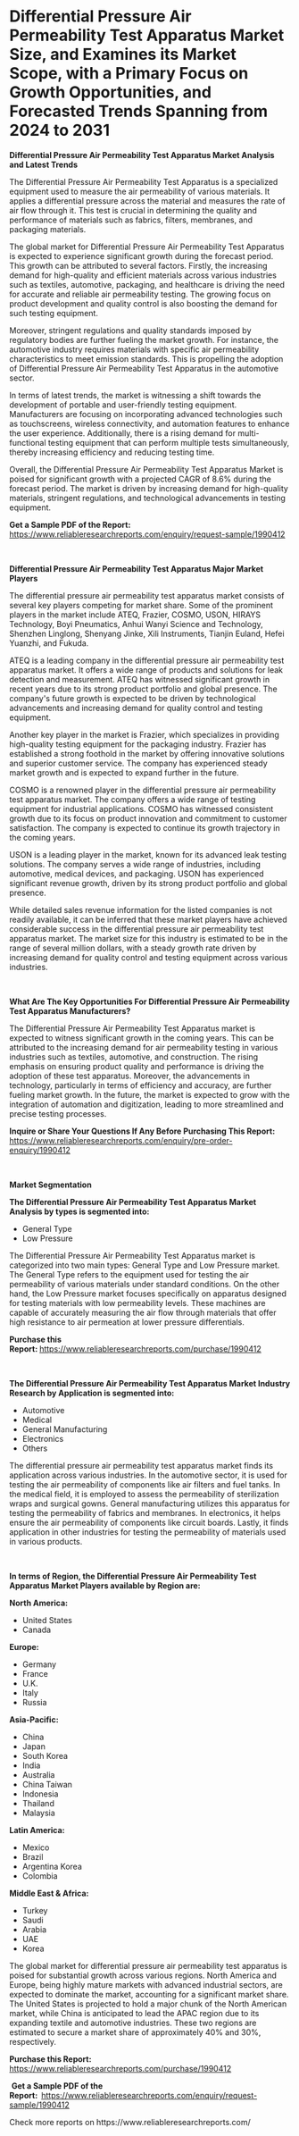 <p><h1>Differential Pressure Air Permeability Test Apparatus Market Size, and Examines its Market Scope, with a Primary Focus on Growth Opportunities, and Forecasted Trends Spanning from 2024 to 2031</h1></p><p><strong>Differential Pressure Air Permeability Test Apparatus Market Analysis and Latest Trends</strong></p>
<p><p>The Differential Pressure Air Permeability Test Apparatus is a specialized equipment used to measure the air permeability of various materials. It applies a differential pressure across the material and measures the rate of air flow through it. This test is crucial in determining the quality and performance of materials such as fabrics, filters, membranes, and packaging materials.</p><p>The global market for Differential Pressure Air Permeability Test Apparatus is expected to experience significant growth during the forecast period. This growth can be attributed to several factors. Firstly, the increasing demand for high-quality and efficient materials across various industries such as textiles, automotive, packaging, and healthcare is driving the need for accurate and reliable air permeability testing. The growing focus on product development and quality control is also boosting the demand for such testing equipment.</p><p>Moreover, stringent regulations and quality standards imposed by regulatory bodies are further fueling the market growth. For instance, the automotive industry requires materials with specific air permeability characteristics to meet emission standards. This is propelling the adoption of Differential Pressure Air Permeability Test Apparatus in the automotive sector.</p><p>In terms of latest trends, the market is witnessing a shift towards the development of portable and user-friendly testing equipment. Manufacturers are focusing on incorporating advanced technologies such as touchscreens, wireless connectivity, and automation features to enhance the user experience. Additionally, there is a rising demand for multi-functional testing equipment that can perform multiple tests simultaneously, thereby increasing efficiency and reducing testing time.</p><p>Overall, the Differential Pressure Air Permeability Test Apparatus Market is poised for significant growth with a projected CAGR of 8.6% during the forecast period. The market is driven by increasing demand for high-quality materials, stringent regulations, and technological advancements in testing equipment.</p></p>
<p><strong>Get a Sample PDF of the Report:&nbsp;</strong> <a href="https://www.reliableresearchreports.com/enquiry/request-sample/1990412">https://www.reliableresearchreports.com/enquiry/request-sample/1990412</a></p>
<p>&nbsp;</p>
<p><strong>Differential Pressure Air Permeability Test Apparatus Major Market Players</strong></p>
<p><p>The differential pressure air permeability test apparatus market consists of several key players competing for market share. Some of the prominent players in the market include ATEQ, Frazier, COSMO, USON, HIRAYS Technology, Boyi Pneumatics, Anhui Wanyi Science and Technology, Shenzhen Linglong, Shenyang Jinke, Xili Instruments, Tianjin Euland, Hefei Yuanzhi, and Fukuda. </p><p>ATEQ is a leading company in the differential pressure air permeability test apparatus market. It offers a wide range of products and solutions for leak detection and measurement. ATEQ has witnessed significant growth in recent years due to its strong product portfolio and global presence. The company's future growth is expected to be driven by technological advancements and increasing demand for quality control and testing equipment.</p><p>Another key player in the market is Frazier, which specializes in providing high-quality testing equipment for the packaging industry. Frazier has established a strong foothold in the market by offering innovative solutions and superior customer service. The company has experienced steady market growth and is expected to expand further in the future.</p><p>COSMO is a renowned player in the differential pressure air permeability test apparatus market. The company offers a wide range of testing equipment for industrial applications. COSMO has witnessed consistent growth due to its focus on product innovation and commitment to customer satisfaction. The company is expected to continue its growth trajectory in the coming years.</p><p>USON is a leading player in the market, known for its advanced leak testing solutions. The company serves a wide range of industries, including automotive, medical devices, and packaging. USON has experienced significant revenue growth, driven by its strong product portfolio and global presence.</p><p>While detailed sales revenue information for the listed companies is not readily available, it can be inferred that these market players have achieved considerable success in the differential pressure air permeability test apparatus market. The market size for this industry is estimated to be in the range of several million dollars, with a steady growth rate driven by increasing demand for quality control and testing equipment across various industries.</p></p>
<p>&nbsp;</p>
<p><strong>What Are The Key Opportunities For Differential Pressure Air Permeability Test Apparatus Manufacturers?</strong></p>
<p><p>The Differential Pressure Air Permeability Test Apparatus market is expected to witness significant growth in the coming years. This can be attributed to the increasing demand for air permeability testing in various industries such as textiles, automotive, and construction. The rising emphasis on ensuring product quality and performance is driving the adoption of these test apparatus. Moreover, the advancements in technology, particularly in terms of efficiency and accuracy, are further fueling market growth. In the future, the market is expected to grow with the integration of automation and digitization, leading to more streamlined and precise testing processes.</p></p>
<p><strong>Inquire or Share Your Questions If Any Before Purchasing This Report:</strong> <a href="https://www.reliableresearchreports.com/enquiry/pre-order-enquiry/1990412">https://www.reliableresearchreports.com/enquiry/pre-order-enquiry/1990412</a></p>
<p>&nbsp;</p>
<p><strong>Market Segmentation</strong></p>
<p><strong>The Differential Pressure Air Permeability Test Apparatus Market Analysis by types is segmented into:</strong></p>
<p><ul><li>General Type</li><li>Low Pressure</li></ul></p>
<p><p>The Differential Pressure Air Permeability Test Apparatus market is categorized into two main types: General Type and Low Pressure market. The General Type refers to the equipment used for testing the air permeability of various materials under standard conditions. On the other hand, the Low Pressure market focuses specifically on apparatus designed for testing materials with low permeability levels. These machines are capable of accurately measuring the air flow through materials that offer high resistance to air permeation at lower pressure differentials.</p></p>
<p><strong>Purchase this Report:&nbsp;</strong><a href="https://www.reliableresearchreports.com/purchase/1990412">https://www.reliableresearchreports.com/purchase/1990412</a></p>
<p>&nbsp;</p>
<p><strong>The Differential Pressure Air Permeability Test Apparatus Market Industry Research by Application is segmented into:</strong></p>
<p><ul><li>Automotive</li><li>Medical</li><li>General Manufacturing</li><li>Electronics</li><li>Others</li></ul></p>
<p><p>The differential pressure air permeability test apparatus market finds its application across various industries. In the automotive sector, it is used for testing the air permeability of components like air filters and fuel tanks. In the medical field, it is employed to assess the permeability of sterilization wraps and surgical gowns. General manufacturing utilizes this apparatus for testing the permeability of fabrics and membranes. In electronics, it helps ensure the air permeability of components like circuit boards. Lastly, it finds application in other industries for testing the permeability of materials used in various products.</p></p>
<p>&nbsp;</p>
<p><strong>In terms of Region, the Differential Pressure Air Permeability Test Apparatus Market Players available by Region are:</strong></p>
<p>
    <p> <strong> North America: </strong>
        <ul>
            <li>United States</li>
            <li>Canada</li>
        </ul>
        </p> 
    <p> <strong> Europe: </strong>
        <ul>
            <li>Germany</li>
            <li>France</li>
            <li>U.K.</li>
            <li>Italy</li>
            <li>Russia</li>
        </ul>
        </p> 
    <p> <strong> Asia-Pacific: </strong>
        <ul>
            <li>China</li>
            <li>Japan</li>
            <li>South Korea</li>
            <li>India</li>
            <li>Australia</li>
            <li>China Taiwan</li>
            <li>Indonesia</li>
            <li>Thailand</li>
            <li>Malaysia</li>
        </ul>
        </p> 
    <p> <strong> Latin America: </strong>
        <ul>
            <li>Mexico</li>
            <li>Brazil</li>
            <li>Argentina Korea</li>
            <li>Colombia</li>
        </ul>
        </p> 
    <p> <strong> Middle East & Africa: </strong>
        <ul>
            <li>Turkey</li>
            <li>Saudi</li>
            <li>Arabia</li>
            <li>UAE</li>
            <li>Korea</li>
        </ul>
    </p>
    </p>
<p><p>The global market for differential pressure air permeability test apparatus is poised for substantial growth across various regions. North America and Europe, being highly mature markets with advanced industrial sectors, are expected to dominate the market, accounting for a significant market share. The United States is projected to hold a major chunk of the North American market, while China is anticipated to lead the APAC region due to its expanding textile and automotive industries. These two regions are estimated to secure a market share of approximately 40% and 30%, respectively.</p></p>
<p><strong>Purchase this Report: </strong><a href="https://www.reliableresearchreports.com/purchase/1990412">https://www.reliableresearchreports.com/purchase/1990412</a></p>
<p>&nbsp;<strong>Get a Sample PDF of the Report:&nbsp;&nbsp;</strong><a href="https://www.reliableresearchreports.com/enquiry/request-sample/1990412">https://www.reliableresearchreports.com/enquiry/request-sample/1990412</a></p>
<p><strong></strong></p>
<p>Check more reports on https://www.reliableresearchreports.com/</p>